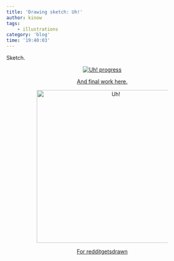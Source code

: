 ```yaml
---
title: 'Drawing sketch: Uh!'
author: kinow
tags:
    - illustrations
category: 'blog'
time: '19:40:03'
---
```


Sketch.

<div class='row'>
<div class="ui container" style='text-align: center;'>
<figure>
<a href="{{assets.progress}}" rel="prettyPhoto" class="thumbnail" title="Uh! progress">
<img class="ui fluid image" src="{{assets.progress}}" alt="Uh! progress" />


And final work here.

<div class='row'>
<div class="ui fluid container">
<figure>
<a  href="{{assets.uh}}" rel="prettyPhoto" class="thumbnail" title="Uh!">
<img style="height: 400px;" class="ui image" src="{{assets.uh}}" alt="Uh!" />


For [redditgetsdrawn](http://kinow.deviantart.com/art/Uh-651490865)
